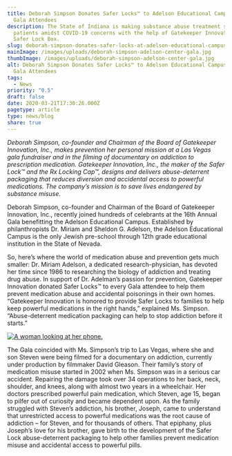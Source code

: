 ```yaml
---
title: Deborah Simpson Donates Safer Locks™ to Adelson Educational Campus Annual
  Gala Attendees
description: The State of Indiana is making substance abuse treatment safer for
  patients amidst COVID-19 concerns with the help of Gatekeeper Innovation’s
  Safer Lock Box.
slug: deborah-simpson-donates-safer-locks-at-adelson-educational-campus-gala-attendees
mainImage: /images/uploads/deborah-simpson-adelson-center-gala.jpg
thumbImage: /images/uploads/deborah-simpson-adelson-center-gala.jpg
alt: Deborah Simpson Donates Safer Locks™ to Adelson Educational Campus Annual
  Gala Attendees
tags:
  - News
priority: "0.5"
draft: false
date: 2020-03-21T17:30:26.000Z
pagetype: article
type: news/blog
share: true
---
```

*Deborah Simpson, co-founder and Chairman of the Board of Gatekeeper Innovation, Inc., makes prevention her personal mission at a Las Vegas gala fundraiser and in the filming of documentary on addiction to prescription medication. Gatekeeper Innovation, Inc., the maker of the Safer Lock™ and the Rx Locking Cap™, designs and delivers abuse-deterrent packaging that reduces diversion and accidental access to powerful medications. The company’s mission is to save lives endangered by substance misuse.*

Deborah Simpson, co-founder and Chairman of the Board of Gatekeeper Innovation, Inc., recently joined hundreds of celebrants at the 16th Annual Gala benefitting the Adelson Educational Campus. Established by philanthropists Dr. Miriam and Sheldon G. Adelson, the Adelson Educational Campus is the only Jewish pre-school through 12th grade educational institution in the State of Nevada.

So, here’s where the world of medication abuse and prevention gets much smaller: Dr. Miriam Adelson, a dedicated research-physician, has devoted her time since 1986 to researching the biology of addiction and treating drug abuse. In support of Dr. Adelman’s passion for prevention, Gatekeeper Innovation donated Safer Locks™ to every Gala attendee to help them prevent medication abuse and accidental poisonings in their own homes. “Gatekeeper Innovation is honored to provide Safer Locks to families to help keep powerful medications in the right hands,” explained Ms. Simpson. “Abuse-deterrent medication packaging can help to stop addiction before it starts.”

[![A woman looking at her phone.](/images/uploads/rxguardian-well-rx-graphic.jpg "Save up to 80 percent on prescription drugs.")](https://www.wellrx.com/rx-discount-card/enroll/?invitecode=SaferLock%20&utm_source=SaferLock%20&utm_medium=affiliate&utm_campaign=%3cblogs%3E "WellRx Link")

The Gala coincided with Ms. Simpson’s trip to Las Vegas, where she and son Steven were being filmed for a documentary on addiction, currently under production by filmmaker David Gleason. Their family’s story of medication misuse started in 2002 when Ms. Simpson was in a serious car accident. Repairing the damage took over 34 operations to her back, neck, shoulder, and knees, along with almost two years in a wheelchair. Her doctors prescribed powerful pain medication, which Steven, age 15, began to pilfer out of curiosity and became dependent upon. As the family struggled with Steven’s addiction, his brother, Joseph, came to understand that unrestricted access to powerful medications was the root cause of addiction – for Steven, and for thousands of others. That epiphany, plus Joseph’s love for his brother, gave birth to the development of the Safer Lock abuse-deterrent packaging to help other families prevent medication misuse and accidental access to powerful pills.